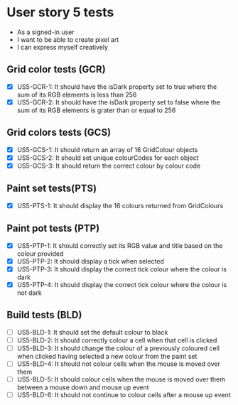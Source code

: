 # User story 5 tests

- As a signed-in user
- I want to be able to create pixel art
- I can express myself creatively

## Grid color tests (GCR)

- [x] US5-GCR-1: It should have the isDark property set to true where the sum of its RGB elements is less than 256
- [x] US5-GCR-2: It should have the isDark property set to false where the sum of its RGB elements is grater than or equal to 256

## Grid colors tests (GCS)

- [x] US5-GCS-1: It should return an array of 16 GridColour objects
- [x] US5-GCS-2: It should set unique colourCodes for each object
- [x] US5-GCS-3: It should return the correct colour by colour code

## Paint set tests(PTS)

- [x] US5-PTS-1: It should display the 16 colours returned from GridColours

## Paint pot tests (PTP)

- [x] US5-PTP-1: It should correctly set its RGB value and title based on the colour provided
- [x] US5-PTP-2: It should display a tick when selected
- [x] US5-PTP-3: It should display the correct tick colour where the colour is dark
- [x] US5-PTP-4: It should display the correct tick colour where the colour is not dark

## Build tests (BLD)

- [ ] US5-BLD-1: It should set the default colour to black
- [ ] US5-BLD-2: It should correctly colour a cell when that cell is clicked
- [ ] US5-BLD-3: It should change the colour of a previously coloured cell when clicked having selected a new colour from the paint set
- [ ] US5-BLD-4: It should not colour cells when the mouse is moved over them
- [ ] US5-BLD-5: It should colour cells when the mouse is moved over them between a mouse down and mouse up event
- [ ] US5-BLD-6: It should not continue to colour cells after a mouse up event
